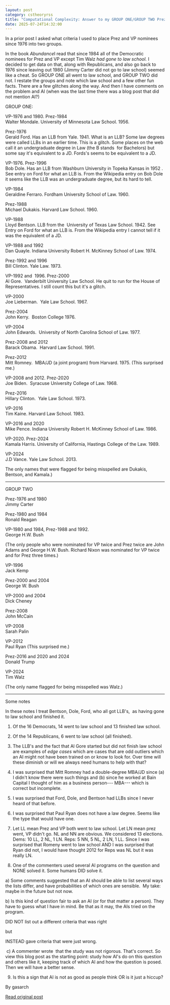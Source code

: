 ```yaml
---
layout: post
category: cstheoryrss
title: "Computational Complexity: Answer to my GROUP ONE/GROUP TWO Prez question"
date: 2025-07-24T14:32:00
---
```


In a prior post I asked what criteria I used to place Prez and VP nominees since 1976 into two groups.

In the book *Abundance*I read that since 1984 all of the Democratic nominees for Prez and VP except Tim Walz *had gone to law school.* I decided to get data on that, along with Republicans, and also go back to 1976 since leaving out 1980 (Jimmy Carter did not go to law school) seemed like a cheat. So GROUP ONE all went to law school, and GROUP TWO did not. I restate the groups and note which law school and a few other fun facts. There are a few glitches along the way. And then I have comments on the problem and AI (when was the last time there was a blog post that did not mention AI?)

GROUP ONE:  
  
VP-1976 and 1980. Prez-1984  
Walter Mondale. University of Minnesota Law School. 1956.

Prez-1976  
Gerald Ford. Has an LLB from Yale. 1941. What is an LLB? Some law degrees were called LLBs in an earlier time. This is a glitch. Some places on the web call it an undergraduate degree in Law (the B stands  for Bachelors) but some say it's equivalent to a JD. Fords's seems to be equivalent to a JD.

VP-1976. Prez-1996  
Bob Dole. Has an LLB from Washburn University in Topeka Kansas in 1952 . See entry on Ford for what an LLB is. From the Wikipedia entry on Bob Dole it seems like the LLB was an undergraduate degree, but its hard to tell. 

VP-1984  
Geraldine Ferraro. Fordham University School of Law. 1960.  
  
Prez-1988  
Michael Dukakis. Harvard Law School. 1960.  
  
VP-1988  
Lloyd Bentson. LLB from the  University of Texas Law School. 1942. See Entry on Ford for what an LLB is. From the Wikipedia entry I cannot tell if it was the equivalent of a JD.

VP-1988 and 1992  
Dan Quayle. Indiana University Robert H. McKinney School of Law. 1974.  
  
Prez-1992 and 1996  
Bill Clinton. Yale Law. 1973.  
  
VP-1992 and  1996. Prez-2000  
Al Gore.  Vanderbilt University Law School. He quit to run for the House of Representatives. I still count this but it's a glitch.   
  
VP-2000  
Joe Lieberman.  Yale Law School. 1967.  
  
Prez-2004  
John Kerry.  Boston College 1976.  
  
VP-2004  
John Edwards.  University of North Carolina School of Law. 1977.  
  
Prez-2008 and 2012  
Barack Obama.  Harvard Law School. 1991.  
  
Prez-2012  
Mitt Romney.  MBA/JD (a joint program) from Harvard. 1975. (This surprised me.)  
  
VP-2008 and 2012. Prez-2020  
Joe Biden.  Syracuse University College of Law. 1968.  
  
Prez-2016  
Hillary Clinton.  Yale Law School. 1973.  
  
VP-2016  
Tim Kaine. Harvard Law School. 1983.  
  
VP-2016 and 2020  
Mike Pence. Indiana University Robert H. McKinney School of Law. 1986.  
  
VP-2020. Prez-2024  
Kamala Harris. University of California, Hastings College of the Law. 1989.

VP-2024  
J.D Vance. Yale Law School. 2013.

The only names that were flagged for being misspelled are Dukakis, Bentson, and Kamala.)

--------------------------------------  
GROUP TWO  
  
Prez-1976 and 1980  
Jimmy Carter  
  
Prez-1980 and 1984  
Ronald Reagan  
  
VP-1980 and 1984, Prez-1988 and 1992.  
George H.W. Bush

(The only people who were nominated for VP twice and Prez twice are John Adams and George H.W. Bush. Richard Nixon was nominated for VP twice and for Prez three times.)

VP-1996  
Jack Kemp  
  
Prez-2000 and 2004  
George W. Bush  
  
VP-2000 and 2004  
Dick Cheney  
  
Prez-2008  
John McCain  
  
VP-2008  
Sarah Palin  
  
VP-2012  
Paul Ryan (This surprised me.)   
  
Prez-2016 and 2020 and 2024  
Donald Trump  
  
VP-2024  
Tim Walz

(The only name flagged for being misspelled was Walz.)

-----------------------------------------------

Some notes

In these notes I treat Bentson, Dole, Ford, who all got LLB's,  as having gone to law school and finished it.

1) Of the 16 Democrats, 14 went to law school and 13 finished law school.

2) Of the 14 Republicans, 6 went to law school (all finished).

3) The LLB's and the fact that Al Gore started but did not finish law school are examples of *edge cases* which are cases that are odd outliers which an AI might not have been trained on or know to look for. Over time will these diminish or will we always need humans to help with that?

4) I was surprised that Mitt Romney had a double-degree MBA/JD since (a) I didn't know there were such things and (b) since he worked at Bain Capital I thought of him as a business person--- MBA--- which is correct but incomplete.

5) I was surprised that Ford, Dole, and Bentson had LLBs since I never heard of that before.

6) I was surprised that Paul Ryan does not have a law degree. Seems like the type that would have one.

7) Let LL mean Prez and VP both went to law school. Let LN mean prez went, VP didn't go. NL and NN are obvious. We considered 13 elections. Dems: 10 LL, 2 NL, 1 LN. Reps: 5 NN, 5 NL, 2 LN, 1 LL. Since I was surprised that Romeny went to law school AND I was surprised that Ryan did not, I would have thought 2012 for Reps was NL but it was really LN.

8) One of the commenters used several AI programs on the question and NONE solved it. Some humans DID solve it.

a) Some comments suggested that an AI should be able to list several ways the lists differ, and have probabilities of which ones are sensible.  My take: maybe in the future but not now.

b) Is this kind of question fair to ask an AI (or for that matter a person). They have to guess what I have in mind. Be that as it may, the AIs tried on the program.

DID NOT list out a different criteria that was right

but

INSTEAD gave criteria that were just wrong.

 c) A commenter wrote  that the study was not rigorous. That's correct. So
view this blog post as the starting point: study how AI's do on this question
and others like it, keeping track of which AI and how the question is posed. Then we will have a better sense.

9) Is this a sign that AI is not as good as people think OR is it just a hiccup?

By gasarch

[Read original post](https://blog.computationalcomplexity.org/2025/07/answer-to-my-group-onegroup-two-prez.html)
